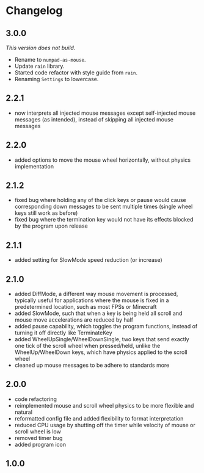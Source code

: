 # Changelog

## 3.0.0

*This version does not build.*

* Rename to `numpad-as-mouse`.
* Update `rain` library.
* Started code refactor with style guide from `rain`.
* Renaming `Settings` to lowercase.

## 2.2.1

* now interprets all injected mouse messages except self-injected mouse messages (as intended), instead of skipping all injected mouse messages

## 2.2.0

* added options to move the mouse wheel horizontally, without physics implementation

## 2.1.2

* fixed bug where holding any of the click keys or pause would cause corresponding down messages to be sent multiple times (single wheel keys still work as before)
* fixed bug where the termination key would not have its effects blocked by the program upon release

## 2.1.1

* added setting for SlowMode speed reduction (or increase)

## 2.1.0

* added DiffMode, a different way mouse movement is processed, typically useful for applications where the mouse is fixed in a predetermined location, such as most FPSs or Minecraft
* added SlowMode, such that when a key is being held all scroll and mouse move accelerations are reduced by half
* added pause capability, which toggles the program functions, instead of turning it off directly like TerminateKey
* added WheelUpSingle/WheelDownSingle, two keys that send exactly one tick of the scroll wheel when pressed/held, unlike the WheelUp/WheelDown keys, which have physics applied to the scroll wheel
* cleaned up mouse messages to be adhere to standards more

## 2.0.0

* code refactoring
* reimplemented mouse and scroll wheel physics to be more flexible and natural
* reformatted config file and added flexibility to format interpretation
* reduced CPU usage by shutting off the timer while velocity of mouse or scroll wheel is low
* removed timer bug
* added program icon

## 1.0.0
